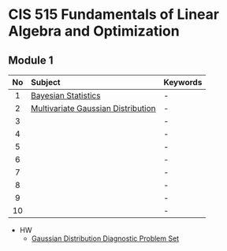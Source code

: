 # CIS 515 Fundamentals of Linear Algebra and Optimization

## Module 1
|No|Subject|Keywords|
|:-:|:-|:-|
| 1|[Bayesian Statistics](notes/01.md)|- |
| 2|[Multivariate Gaussian Distribution](notes/02.md)|- |
| 3|[]()|- |
| 4|[]()|- |
| 5|[]()|- |
| 6|[]()|- |
| 7|[]()|- |
| 8|[]()|- |
| 9|[]()|- |
|10|[]()|- |

- HW
  - [Gaussian Distribution Diagnostic Problem Set](hw/01.md)